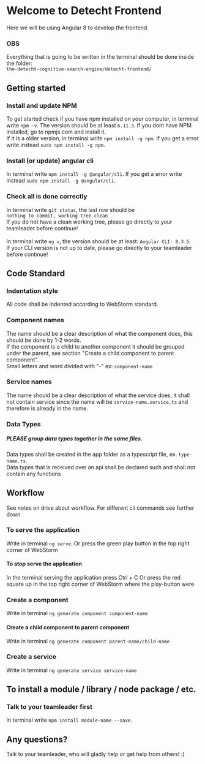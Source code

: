 # Welcome to Detecht Frontend
Here we will be using Angular 8 to develop the frontend. 

### OBS
Everything that is going to be written in the terminal should be done inside the folder: \
`the-detecht-cognitive-search-engine/detecht-frontend/`


## Getting started

### Install and update NPM
To get started check if you have npm installed on your computer, in terminal write
`npm -v`.
The version should be at least 
`6.11.3`.
If you dont have NPM installed, go to npmjs.com and install it. \
If it is a older version, in terminal write
`npm install -g npm`.
If you get a error write instead
`sudo npm install -g npm`.

### Install (or update) angular cli
In terminal write
`npm install -g @angular/cli`.
If you get a error write instead
`sudo npm install -g @angular/cli`.

### Check all is done correctly
In terminal write 
`git status`,
the last row should be \
`nothing to commit, working tree clean` \
If you do not have a clean working tree, please go directly to your teamleader before continue! \
\
In terminal write
`ng v`,
the version should be at least: 
`Angular CLI: 8.3.5`.\
If your CLI version is not up to date, please go directly to your teamleader before continue!



## Code Standard

### Indentation style
All code shall be indented according to WebStorm standard. 

### Component names
The name should be a clear description of what the component does, this should be done by 1-2 words. \
If the component is a child to another component it should be grouped under the parent, see section "Create a child component to parent component".\
Small letters and word divided with "-" ex: `component-name`

### Service names
The name should be a clear description of what the service does, it shall not contain service since the name will be
`service-name.service.ts`
and therefore is already in the name. 

### Data Types
##### PLEASE group data types together in the same files.
Data types shall be created in the app folder as a typescript file, ex.
`type-name.ts`. \
Data types that is received over an api shall be declared such and shall not contain any functions
 


## Workflow
See notes on drive about workflow.
For different cli commands see further down 

### To serve the application 
Write in terminal
`ng serve`. 
Or press the green play button in the top right corner of WebStorm

#### To stop serve the application
In the terminal serving the application press Ctrl + C
Or press the red square up in the top right corner of WebStorm where the play-button were

### Create a component
Write in terminal
`ng generate component component-name`
#### Create a child component to parent component
Write in terminal
`ng generate component parent-name/child-name`

### Create a service
Write in terminal
`ng generate service service-name`



## To install a module / library / node package / etc. 
### Talk to your teamleader first
In terminal write 
`npm install module-name --save`.


## Any questions?
Talk to your teamleader, who will gladly help or get help from others! :)
